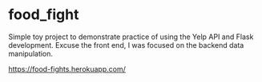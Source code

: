 # food_fight

Simple toy project to demonstrate practice of using the Yelp API and Flask development. Excuse the front end, I was focused on the backend data manipulation.

https://food-fights.herokuapp.com/

